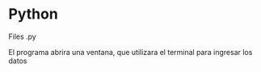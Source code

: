 # Python
Files .py

El programa abrira una ventana, que utilizara el terminal para ingresar los datos
